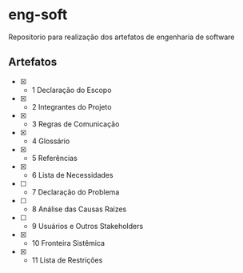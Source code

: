 # eng-soft
Repositorio para realização dos artefatos de engenharia de software

## Artefatos
- [X] - 1   Declaração do Escopo
- [X] - 2   Integrantes do Projeto
- [X] - 3   Regras de Comunicação
- [X] - 4   Glossário
- [X] - 5   Referências
- [X] - 6   Lista de Necessidades 
- [ ] - 7   Declaração do Problema
- [ ] - 8   Análise das Causas Raízes
- [ ] - 9   Usuários e Outros Stakeholders
- [X] - 10  Fronteira Sistêmica
- [X] - 11  Lista de Restrições